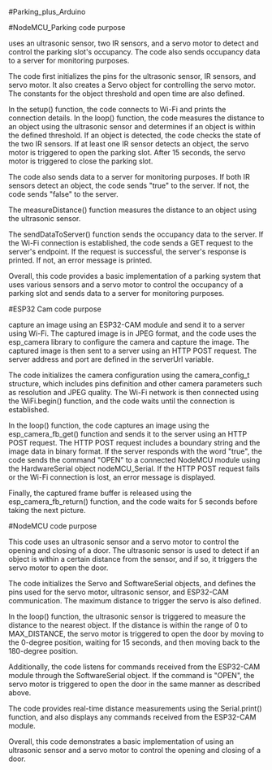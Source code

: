 #Parking_plus_Arduino

#NodeMCU_Parking code purpose

uses an ultrasonic sensor, two IR sensors, and a servo motor to detect and control the parking slot's occupancy. The code also sends occupancy data to a server for monitoring purposes.

The code first initializes the pins for the ultrasonic sensor, IR sensors, and servo motor. It also creates a Servo object for controlling the servo motor. The constants for the object threshold and open time are also defined.

In the setup() function, the code connects to Wi-Fi and prints the connection details. In the loop() function, the code measures the distance to an object using the ultrasonic sensor and determines if an object is within the defined threshold. If an object is detected, the code checks the state of the two IR sensors. If at least one IR sensor detects an object, the servo motor is triggered to open the parking slot. After 15 seconds, the servo motor is triggered to close the parking slot.

The code also sends data to a server for monitoring purposes. If both IR sensors detect an object, the code sends "true" to the server. If not, the code sends "false" to the server.

The measureDistance() function measures the distance to an object using the ultrasonic sensor.

The sendDataToServer() function sends the occupancy data to the server. If the Wi-Fi connection is established, the code sends a GET request to the server's endpoint. If the request is successful, the server's response is printed. If not, an error message is printed.

Overall, this code provides a basic implementation of a parking system that uses various sensors and a servo motor to control the occupancy of a parking slot and sends data to a server for monitoring purposes.

#ESP32 Cam code purpose

capture an image using an ESP32-CAM module and send it to a server using Wi-Fi. The captured image is in JPEG format, and the code uses the esp_camera library to configure the camera and capture the image. The captured image is then sent to a server using an HTTP POST request. The server address and port are defined in the serverUrl variable.

The code initializes the camera configuration using the camera_config_t structure, which includes pins definition and other camera parameters such as resolution and JPEG quality. The Wi-Fi network is then connected using the WiFi.begin() function, and the code waits until the connection is established.

In the loop() function, the code captures an image using the esp_camera_fb_get() function and sends it to the server using an HTTP POST request. The HTTP POST request includes a boundary string and the image data in binary format. If the server responds with the word "true", the code sends the command "OPEN" to a connected NodeMCU module using the HardwareSerial object nodeMCU_Serial. If the HTTP POST request fails or the Wi-Fi connection is lost, an error message is displayed.

Finally, the captured frame buffer is released using the esp_camera_fb_return() function, and the code waits for 5 seconds before taking the next picture.

#NodeMCU code purpose

This code uses an ultrasonic sensor and a servo motor to control the opening and closing of a door. The ultrasonic sensor is used to detect if an object is within a certain distance from the sensor, and if so, it triggers the servo motor to open the door.

The code initializes the Servo and SoftwareSerial objects, and defines the pins used for the servo motor, ultrasonic sensor, and ESP32-CAM communication. The maximum distance to trigger the servo is also defined.

In the loop() function, the ultrasonic sensor is triggered to measure the distance to the nearest object. If the distance is within the range of 0 to MAX_DISTANCE, the servo motor is triggered to open the door by moving to the 0-degree position, waiting for 15 seconds, and then moving back to the 180-degree position.

Additionally, the code listens for commands received from the ESP32-CAM module through the SoftwareSerial object. If the command is "OPEN", the servo motor is triggered to open the door in the same manner as described above.

The code provides real-time distance measurements using the Serial.print() function, and also displays any commands received from the ESP32-CAM module.

Overall, this code demonstrates a basic implementation of using an ultrasonic sensor and a servo motor to control the opening and closing of a door.
